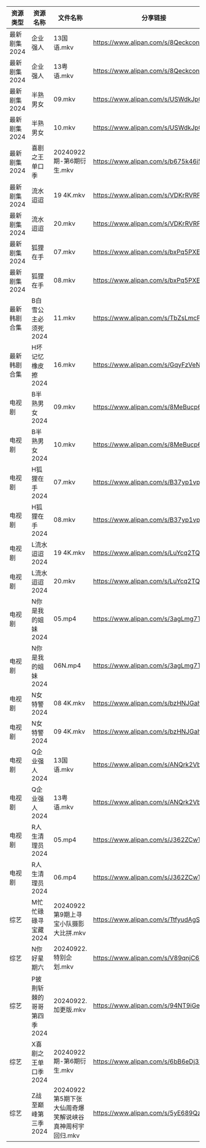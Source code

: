 | 资源类型     | 资源名称            | 文件名称                               | 分享链接                                 | 更新时间                |
| -------- | --------------- | ---------------------------------- | ------------------------------------ | ------------------- |
| 最新剧集2024 | 企业强人            | 13国语.mkv                           | https://www.alipan.com/s/8QeckcontgE | 2024-09-22 14:10:51 |
| 最新剧集2024 | 企业强人            | 13粤语.mkv                           | https://www.alipan.com/s/8QeckcontgE | 2024-09-22 14:10:50 |
| 最新剧集2024 | 半熟男女            | 09.mkv                             | https://www.alipan.com/s/USWdkJpGAfa | 2024-09-22 14:10:54 |
| 最新剧集2024 | 半熟男女            | 10.mkv                             | https://www.alipan.com/s/USWdkJpGAfa | 2024-09-22 14:10:53 |
| 最新剧集2024 | 喜剧之王单口季         | 20240922期-第6期衍生.mkv                | https://www.alipan.com/s/b675k46i567 | 2024-09-22 14:11:10 |
| 最新剧集2024 | 流水迢迢            | 19 4K.mkv                          | https://www.alipan.com/s/VDKrRVRPcZy | 2024-09-22 19:11:11 |
| 最新剧集2024 | 流水迢迢            | 20.mkv                             | https://www.alipan.com/s/VDKrRVRPcZy | 2024-09-22 21:11:12 |
| 最新剧集2024 | 狐狸在手            | 07.mkv                             | https://www.alipan.com/s/bxPq5PXExQP | 2024-09-22 19:11:14 |
| 最新剧集2024 | 狐狸在手            | 08.mkv                             | https://www.alipan.com/s/bxPq5PXExQP | 2024-09-22 19:11:14 |
| 最新韩剧合集   | B白雪公主必须死2024    | 11.mkv                             | https://www.alipan.com/s/TbZsLmcPGSo | 2024-09-22 00:05:24 |
| 最新韩剧合集   | H坏记忆橡皮擦2024     | 16.mkv                             | https://www.alipan.com/s/GqyFzVeNETy | 2024-09-22 12:05:48 |
| 电视剧      | B半熟男女2024       | 09.mkv                             | https://www.alipan.com/s/8MeBucp622T | 2024-09-22 14:05:13 |
| 电视剧      | B半熟男女2024       | 10.mkv                             | https://www.alipan.com/s/8MeBucp622T | 2024-09-22 14:05:13 |
| 电视剧      | H狐狸在手2024       | 07.mkv                             | https://www.alipan.com/s/B37yp1vpszL | 2024-09-22 19:06:09 |
| 电视剧      | H狐狸在手2024       | 08.mkv                             | https://www.alipan.com/s/B37yp1vpszL | 2024-09-22 19:06:09 |
| 电视剧      | L流水迢迢2024       | 19 4K.mkv                          | https://www.alipan.com/s/LuYcq2TQha5 | 2024-09-22 19:06:35 |
| 电视剧      | L流水迢迢2024       | 20.mkv                             | https://www.alipan.com/s/LuYcq2TQha5 | 2024-09-22 21:06:29 |
| 电视剧      | N你是我的姐妹2024     | 05.mp4                             | https://www.alipan.com/s/3agLmg7TdG2 | 2024-09-22 00:06:47 |
| 电视剧      | N你是我的姐妹2024     | 06N.mp4                            | https://www.alipan.com/s/3agLmg7TdG2 | 2024-09-22 00:06:46 |
| 电视剧      | N女特警2024        | 08 4K.mkv                          | https://www.alipan.com/s/bzHNJGah7Wr | 2024-09-22 19:06:49 |
| 电视剧      | N女特警2024        | 09 4K.mkv                          | https://www.alipan.com/s/bzHNJGah7Wr | 2024-09-22 19:06:49 |
| 电视剧      | Q企业强人2024       | 13国语.mkv                           | https://www.alipan.com/s/ANQrk2VbMA4 | 2024-09-22 14:06:48 |
| 电视剧      | Q企业强人2024       | 13粤语.mkv                           | https://www.alipan.com/s/ANQrk2VbMA4 | 2024-09-22 14:06:48 |
| 电视剧      | R人生清理员2024      | 05.mp4                             | https://www.alipan.com/s/J362ZCwTHEc | 2024-09-22 00:06:59 |
| 电视剧      | R人生清理员2024      | 06.mp4                             | https://www.alipan.com/s/J362ZCwTHEc | 2024-09-22 00:06:59 |
| 综艺       | M忙忙碌碌寻宝藏2024    | 20240922第9期上寻宝小队摄影大比拼.mkv          | https://www.alipan.com/s/TtfyudAgS8v | 2024-09-22 14:08:47 |
| 综艺       | N你好星期六          | 20240922.特别企划.mkv                  | https://www.alipan.com/s/V89qnjC6T3z | 2024-09-22 14:09:00 |
| 综艺       | P披荆斩棘的哥哥第四季2024 | 20240922.加更版.mkv                   | https://www.alipan.com/s/94NT9iGe94e | 2024-09-22 14:09:03 |
| 综艺       | X喜剧之王单口季2024    | 20240922期-第6期衍生.mkv                | https://www.alipan.com/s/6bB6eDj37Y6 | 2024-09-22 14:09:51 |
| 综艺       | Z战至巅峰第三季2024    | 20240922第5期下张大仙周奇爆笑解说峡谷真神周柯宇回归.mkv | https://www.alipan.com/s/5yE689QzaiL | 2024-09-22 14:10:09 |
